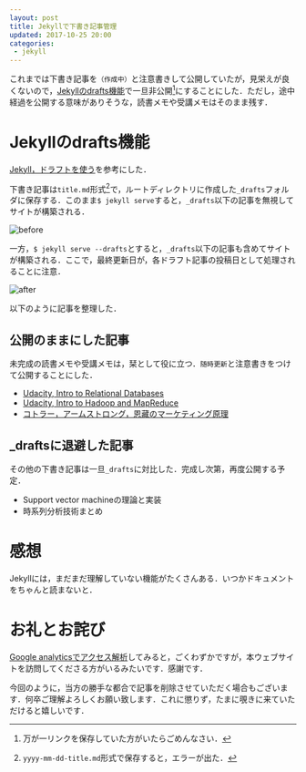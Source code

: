 ```yaml
---
layout: post
title: Jekyllで下書き記事管理
updated: 2017-10-25 20:00
categories:
 - jekyll
---
```


これまでは下書き記事を`（作成中）`と注意書きして公開していたが，見栄えが良くないので，[Jekyllのdrafts機能](http://jekyllrb-ja.github.io/docs/drafts/)で一旦非公開[^1]にすることにした．ただし，途中経過を公開する意味がありそうな，読書メモや受講メモはそのまま残す．

[^1]: 万が一リンクを保存していた方がいたらごめんなさい．

# Jekyllのdrafts機能

[Jekyll，ドラフトを使う](http://jekyllrb-ja.github.io/docs/drafts/)を参考にした．

下書き記事は`title.md`形式[^2]で，ルートディレクトリに作成した`_drafts`フォルダに保存する．このまま`$ jekyll serve`すると，`_drafts`以下の記事を無視してサイトが構築される．

[^2]: `yyyy-mm-dd-title.md`形式で保存すると，エラーが出た．

![before]({{site.baseurl}}/images/2017-10-25-jekyll-before.png)

一方，`$ jekyll serve --drafts`とすると，`_drafts`以下の記事も含めてサイトが構築される．ここで，最終更新日が，各ドラフト記事の投稿日として処理されることに注意．

![after]({{site.baseurl}}/images/2017-10-25-jekyll-after.png)

以下のように記事を整理した．

## 公開のままにした記事

未完成の読書メモや受講メモは，栞として役に立つ．`随時更新`と注意書きをつけて公開することにした．

* [Udacity, Intro to Relational Databases](https://haltaro.github.io/2017/08/10/udacity-rdb)
* [Udacity, Intro to Hadoop and MapReduce](https://haltaro.github.io/2017/08/13/udacity-hadoop)
* [コトラー，アームストロング，恩藏のマーケティング原理](https://haltaro.github.io/2017/10/15/marketing)

## \_draftsに退避した記事

その他の下書き記事は一旦`_drafts`に対比した．完成し次第，再度公開する予定．

* Support vector machineの理論と実装
* 時系列分析技術まとめ

# 感想

Jekyllには，まだまだ理解していない機能がたくさんある．いつかドキュメントをちゃんと読まないと．

# お礼とお詫び

[Google analyticsでアクセス解析](https://haltaro.github.io/2017/08/04/set-google-analytics)してみると，ごくわずかですが，本ウェブサイトを訪問してくださる方がいるみたいです．感謝です．

今回のように，当方の勝手な都合で記事を削除させていただく場合もございます．何卒ご理解よろしくお願い致します．これに懲りず，たまに覗きに来ていただけると嬉しいです．
